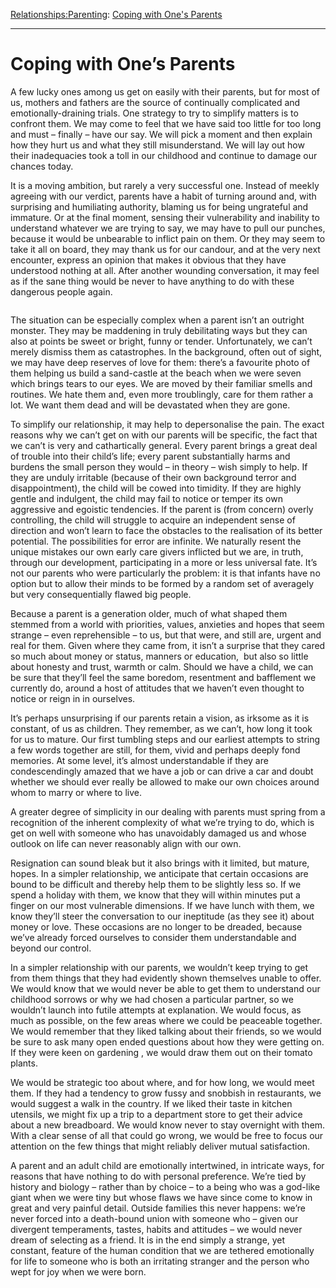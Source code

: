 [Relationships:](https://www.theschooloflife.com/thebookoflife/category/relationships/)[Parenting](https://www.theschooloflife.com/thebookoflife/category/relationships/parenting/): [Coping with One's Parents](https://www.theschooloflife.com/thebookoflife/coping-with-ones-parents/)

* * *

# Coping with One’s Parents

A few lucky ones among us get on easily with their parents, but for most of us, mothers and fathers are the source of continually complicated and emotionally-draining trials. One strategy to try to simplify matters is to confront them. We may come to feel that we have said too little for too long and must – finally – have our say. We will pick a moment and then explain how they hurt us and what they still misunderstand. We will lay out how their inadequacies took a toll in our childhood and continue to damage our chances today.

It is a moving ambition, but rarely a very successful one. Instead of meekly agreeing with our verdict, parents have a habit of turning around and, with surprising and humiliating authority, blaming us for being ungrateful and immature. Or at the final moment, sensing their vulnerability and inability to understand whatever we are trying to say, we may have to pull our punches, because it would be unbearable to inflict pain on them. Or they may seem to take it all on board, they may thank us for our candour, and at the very next encounter, express an opinion that makes it obvious that they have understood nothing at all. After another wounding conversation, it may feel as if the sane thing would be never to have anything to do with these dangerous people again.&nbsp;

<figure class="aligncenter"><img src="https://www.theschooloflife.com/thebookoflife/wp-content/uploads/2020/07/244774079.jpg.gallery.jpg" alt="" class="wp-image-24917"></figure>

The situation can be especially complex when a parent isn’t an outright monster. They may be maddening in truly debilitating ways but they can also at points be sweet or bright, funny or tender. Unfortunately, we can’t merely dismiss them as catastrophes. In the background, often out of sight, we may have deep reserves of love for them: there’s a favourite photo of them helping us build a sand-castle at the beach when we were seven which brings tears to our eyes. We are moved by their familiar smells and routines. We hate them and, even more troublingly, care for them rather a lot. We want them dead and will be devastated when they are gone.

To simplify our relationship, it may help to depersonalise the pain. The exact reasons why we can’t get on with our parents will be specific, the fact that we can’t is very and cathartically general. Every parent brings a great deal of trouble into their child’s life; every parent substantially harms and burdens the small person they would – in theory – wish simply to help. If they are unduly irritable (because of their own background terror and disappointment), the child will be cowed into timidity. If they are highly gentle and indulgent, the child may fail to notice or temper its own aggressive and egoistic tendencies. If the parent is (from concern) overly controlling, the child will struggle to acquire an independent sense of direction and won’t learn to face the obstacles to the realisation of its better potential. The possibilities for error are infinite. We naturally resent the unique mistakes our own early care givers inflicted but we are, in truth, through our development, participating in a more or less universal fate. It’s not our parents who were particularly the problem: it is that infants have no option but to allow their minds to be formed by a random set of averagely but very consequentially flawed big people.

Because a parent is a generation older, much of what shaped them stemmed from a world with priorities, values, anxieties and hopes that seem strange – even reprehensible – to us, but that were, and still are, urgent and real for them. Given where they came from, it isn’t a surprise that they cared so much about money or status, manners or education,&nbsp; but also so little about honesty and trust, warmth or calm. Should we have a child, we can be sure that they’ll feel the same boredom, resentment and bafflement we currently do, around a host of attitudes that we haven’t even thought to notice or reign in in ourselves.

It’s perhaps unsurprising if our parents retain a vision, as irksome as it is constant, of us as children. They remember, as we can’t, how long it took for us to mature. Our first tumbling steps and our earliest attempts to string a few words together are still, for them, vivid and perhaps deeply fond memories. At some level, it’s almost understandable if they are condescendingly amazed that we have a job or can drive a car and doubt whether we should ever really be allowed to make our own choices around whom to marry or where to live.&nbsp;

A greater degree of simplicity in our dealing with parents must spring from a recognition of the inherent complexity of what we’re trying to do, which is get on well with someone who has unavoidably damaged us and whose outlook on life can never reasonably align with our own.&nbsp;

Resignation can sound bleak but it also brings with it limited, but mature, hopes. In a simpler relationship, we anticipate that certain occasions are bound to be difficult and thereby help them to be slightly less so. If we spend a holiday with them, we know that they will within minutes put a finger on our most vulnerable dimensions. If we have lunch with them, we know they’ll steer the conversation to our ineptitude (as they see it) about money or love. These occasions are no longer to be dreaded, because we’ve already forced ourselves to consider them understandable and beyond our control.&nbsp;

In a simpler relationship with our parents, we wouldn’t keep trying to get from them things that they had evidently shown themselves unable to offer. We would know that we would never be able to get them to understand our childhood sorrows or why we had chosen a particular partner, so we wouldn’t launch into futile attempts at explanation. We would focus, as much as possible, on the few areas where we could be peaceable together. We would remember that they liked talking about their friends, so we would be sure to ask many open ended questions about how they were getting on. If they were keen on gardening , we would draw them out on their tomato plants.&nbsp;

We would be strategic too about where, and for how long, we would meet them. If they had a tendency to grow fussy and snobbish in restaurants, we would suggest a walk in the country. If we liked their taste in kitchen utensils, we might fix up a trip to a department store to get their advice about a new breadboard. We would know never to stay overnight with them. With a clear sense of all that could go wrong, we would be free to focus our attention on the few things that might reliably deliver mutual satisfaction.&nbsp;

A parent and an adult child are emotionally intertwined, in intricate ways, for reasons that have nothing to do with personal preference. We’re tied by history and biology – rather than by choice – to a being who was a god-like giant when we were tiny but whose flaws we have since come to know in great and very painful detail. Outside families this never happens: we’re never forced into a death-bound union with someone who – given our divergent temperaments, tastes, habits and attitudes – we would never dream of selecting as a friend. It is in the end simply a strange, yet constant, feature of the human condition that we are tethered emotionally for life to someone who is both an irritating stranger and the person who wept for joy when we were born.
